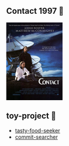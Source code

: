 ## Contact 1997 🚀
<img src="https://github.com/pasudo123/SoftwareZeroToALL/blob/main/Image/contact.png" width="150" style="display:flex;" />

## toy-project 🌼
* [tasty-food-seeker](https://github.com/pasudo123/tasty-food-seeker)
* [commit-searcher](https://github.com/pasudo123/commit-searcher)

<!--
**pasudo123/pasudo123** is a ✨ _special_ ✨ repository because its `README.md` (this file) appears on your GitHub profile.

Here are some ideas to get you started:

- 🔭 I’m currently working on ...
- 🌱 I’m currently learning ...
- 👯 I’m looking to collaborate on ...
- 🤔 I’m looking for help with ...
- 💬 Ask me about ...
- 📫 How to reach me: ...
- 😄 Pronouns: ...
- ⚡ Fun fact: ...
-->
